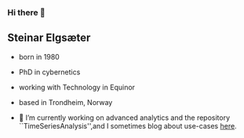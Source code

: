 ### Hi there 👋

## Steinar Elgsæter

- born in 1980
- PhD in cybernetics
- working with Technology in Equinor
- based in Trondheim, Norway

- 🔭 I’m currently working on advanced analytics and the repository ``TimeSeriesAnalysis'',and I sometimes blog about use-cases [here](steinelg.gitub.io/steinelg). 
